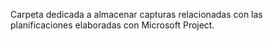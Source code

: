 Carpeta dedicada a almacenar capturas relacionadas con las planificaciones elaboradas con Microsoft Project.
